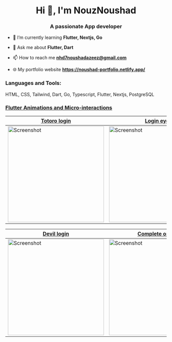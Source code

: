 <h1 align="center">Hi 👋, I'm NouzNoushad</h1>
<h3 align="center">A passionate App developer</h3>

- 🌱 I’m currently learning **Flutter, Nextjs, Go**

- 💬 Ask me about **Flutter, Dart**

- 📫 How to reach me **nhd7noushadazeez@gmail.com**

- 🌐 My portfolio website **https://noushad-portfolio.netlify.app/**

<h3 align="left">Languages and Tools:</h3>
<p align="left"> HTML, CSS, Tailwind, Dart, Go, Typescript, Flutter, Nextjs, PostgreSQL </p>

### [Flutter Animations and Micro-interactions](https://github.com/NouzNoushad/Flutter-Animations-and-Micro-interactions)

|[Totoro login]( https://github.com/NouzNoushad/flutter_custompaint_animations/tree/master/totoro_login/lib)|[ Login eye]( https://github.com/NouzNoushad/flutter_custompaint_animations/tree/master/login_eye/lib)|[ Original timer]( https://github.com/NouzNoushad/flutter_custompaint_animations/tree/master/original_timer/lib)|[Pencil cutter]( https://github.com/NouzNoushad/flutter_custompaint_animations/tree/master/pencil_cutter/lib)|[Monster eats]( https://github.com/NouzNoushad/flutter_custompaint_animations/tree/master/monster_eats/lib)
|--|--|--|--|--|
<img src="https://github.com/NouzNoushad/flutter_custompaint_animations/blob/master/totoro_login/totoro_login.gif"  height="300" alt="Screenshot" height="500" alt="Screenshot"/>|<img src="https://github.com/NouzNoushad/flutter_custompaint_animations/blob/master/login_eye/login_eye.gif" height="300" alt="Screenshot"/>|<img src="https://github.com/NouzNoushad/flutter_custompaint_animations/blob/master/original_timer/original_timer.gif"  height="300" alt="Screenshot" height="500" alt="Screenshot"/>|<img src="https://github.com/NouzNoushad/flutter_custompaint_animations/blob/master/pencil_cutter/pencil_cutter.gif" height="300" alt="Screenshot" height="500" alt="Screenshot"/>|<img src="https://github.com/NouzNoushad/flutter_custompaint_animations/blob/master/monster_eats/monster_eats.gif" height="300" alt="Screenshot" height="500" alt="Screenshot"/>

[ Devil login](https://github.com/NouzNoushad/flutter_custompaint_animations/tree/master/devil_login/lib) |[Complete order]( https://github.com/NouzNoushad/flutter_custompaint_animations/tree/master/complete_order/lib)|[ Download concept]( https://github.com/NouzNoushad/flutter_custompaint_animations/tree/master/download_concept/lib)|[ Hand switch]( https://github.com/NouzNoushad/flutter_custompaint_animations/tree/master/hand_switch/lib)|[ Loading hand]( https://github.com/NouzNoushad/flutter_custompaint_animations/tree/master/loading_hand/lib)
|--|--|--|--|--|
<img src="https://github.com/NouzNoushad/flutter_custompaint_animations/blob/master/devil_login/devil_login.gif" height="300" alt="Screenshot"/>|<img src="https://github.com/NouzNoushad/flutter_custompaint_animations/blob/master/complete_order/complete_order.gif" height="300" alt="Screenshot"/>|<img src="https://github.com/NouzNoushad/flutter_custompaint_animations/blob/master/download_concept/download_concept.gif" height="300" alt="Screenshot"/>|<img src="https://github.com/NouzNoushad/flutter_custompaint_animations/blob/master/hand_switch/hand_switch.gif" height="300" alt="Screenshot"/>|<img src="https://github.com/NouzNoushad/flutter_custompaint_animations/blob/master/loading_hand/loading_hand.gif"  height="300" alt="Screenshot" height="500" alt="Screenshot"/>
